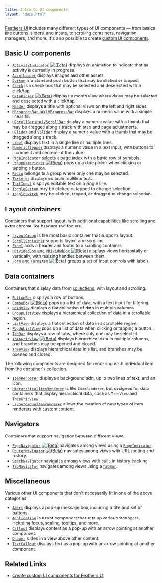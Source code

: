 ```yaml
---
title: Intro to UI components
layout: "docs.html"
---
```


[Feathers UI](/) includes many different types of UI components — from basics like buttons, sliders, and inputs, to scrolling containers, navigation managers, and more. It's also possible to create [custom UI components](./custom-ui-components.md).

## Basic UI components

- [`ActivityIndicator`](./activity-indicator.md) <a href="./semver.md#beta-apis"><img class="beta" src="/img/beta.png" alt="(Beta)"/></a> displays an animation to indicate that an activity is currently in progress.
- [`AssetLoader`](./asset-loader.md) displays images and other assets.
- [`Button`](./button.md) is a standard push button that may be clicked or tapped.
- [`Check`](./check.md) is a check box that may be selected and deselected with a click/tap.
- [`DatePicker`](./date-picker.md) <a href="./semver.md#beta-apis"><img class="beta" src="/img/beta.png" alt="(Beta)"/></a> displays a month view where dates may be selected and deselected with a click/tap.
- [`Header`](./header.md) displays a title with optional views on the left and right sides.
- [`HProgressBar` and `VProgressBar`](./progress-bar.md) displays a numeric value with a simple linear fill.
- [`HScrollBar` and `VScrollBar`](./scroll-bar.md) display a numeric value with a thumb that may be dragged along a track with step and page adjustments.
- [`HSlider` and `VSlider`](./slider.md) display a numeric value with a thumb that may be dragged along a track.
- [`Label`](./label.md) displays text in a single line or multiple lines.
- [`NumericStepper`](./numeric-stepper.md) displays a numeric value in a text input, with buttons to increment and decrement the value.
- [`PageIndicator`](./page-indicator.md) selects a page index with a basic row of symbols.
- [`PopUpDatePicker`](./pop-up-date-picker.md) <a href="./semver.md#beta-apis"><img class="beta" src="/img/beta.png" alt="(Beta)"/></a> pops up a date picker when clicking or tapping a button.
- [`Radio`](./radio.md) belongs to a group where only one may be selected.
- [`TextArea`](./text-area.md) displays editable multiline text.
- [`TextInput`](./text-input.md) displays editable text on a single line.
- [`ToggleButton`](./toggle-button.md) may be clicked or tapped to change selection.
- [`ToggleSwitch`](./toggle-switch.md) may be clicked, tapped, or dragged to change selection.

## Layout containers

Containers that support layout, with additional capabilities like scrolling and extra chrome like headers and footers.

- [`LayoutGroup`](./layout-group.md) is the most basic container that supports layout.
- [`ScrollContainer`](./scroll-container.md) supports layout and scrolling.
- [`Panel`](./panel.md) adds a header and footer to a scrolling container.
- [`HDividedBox` and `VDividedBox`](./divided-box.md) <a href="./semver.md#beta-apis"><img class="beta" src="/img/beta.png" alt="(Beta)"/></a> displays views horizontally or vertically, with resizing handles between them.
- [`Form` and `FormItem`](./form.md) <a href="./semver.md#beta-apis"><img class="beta" src="/img/beta.png" alt="(Beta)"/></a> groups a set of input controls with labels.

## Data containers

Containers that display data from [collections](./data-collections.md), with layout and scrolling.

- [`ButtonBar`](./button-bar.md) displays a row of buttons.
- [`ComboBox`](./combo-box.md) <a href="./semver.md#beta-apis"><img class="beta" src="/img/beta.png" alt="(Beta)"/></a> pops up a list of data, with a text input for filtering.
- [`GridView`](./grid-view.md) displays a flat collection of data in multiple columns.
- [`GroupListView`](./group-list-view.md) displays a hierarchical collection of data in a scrollable region.
- [`ListView`](./list-view.md) displays a flat collection of data in a scrollable region.
- [`PopUpListView`](./pop-up-list-view.md) pops up a list of data when clicking or tapping a button.
- [`TabBar`](./tab-bar.md) displays a row of tabs, where only one may be selected.
- [`TreeGridView`](./tree-grid-view.md) <a href="./semver.md#beta-apis"><img class="beta" src="/img/beta.png" alt="(Beta)"/></a> displays hierarchical data in multiple columns, and branches may be opened and closed.
- [`TreeView`](./tree-view.md) displays hierarchical data in a list, and branches may be opened and closed.

The following components are designed for rendering each individual item from the container's collection.

- [`ItemRenderer`](./item-renderer.md) displays a background skin, up to two lines of text, and an icon.
- [`HierarchicalItemRenderer`](./hierarchical-item-renderer.md) is like `ItemRenderer`, but designed for data containers that display hierarchical data, such as `TreeView` and `TreeGridView`.
- [`LayoutGroupItemRenderer`](./layout-group-item-renderer.md) allows the creation of new types of item renderers with custom content.

## Navigators

Containers that support navigation between different views.

- [`PageNavigator`](./page-navigator.md) <a href="./semver.md#beta-apis"><img class="beta" src="/img/beta.png" alt="(Beta)"/></a> navigates among views using a [`PageIndicator`](./page-indicator.md).
- [`RouterNavigator`](./router-navigator.md) <a href="./semver.md#beta-apis"><img class="beta" src="/img/beta.png" alt="(Beta)"/></a> navigates among views with URL routing and history.
- [`StackNavigator`](./stack-navigator.md) navigates among views with built-in history tracking.
- [`TabNavigator`](./tab-navigator.md) navigates among views using a [`TabBar`](./tab-bar.md).

## Miscellaneous

Various other UI components that don't necessarily fit in one of the above categories.

- [`Alert`](./alert.md) displays a pop-up message box, including a title and set of buttons.
- [`Application`](./application.md) is a root component that sets up various managers, including focus, scaling, tooltips, and more.
- [`Callout`](./callout.md) displays content as a pop-up with an arrow pointing at another component.
- [`Drawer`](./drawer.md) slides in a view above other content.
- [`TextCallout`](./text-callout.md) displays text as a pop-up with an arrow pointing at another component.

## Related Links

- [Create custom UI components for Feathers UI](./custom-ui-components.md)
